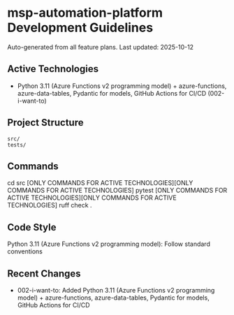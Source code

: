 # msp-automation-platform Development Guidelines

Auto-generated from all feature plans. Last updated: 2025-10-12

## Active Technologies
- Python 3.11 (Azure Functions v2 programming model) + azure-functions, azure-data-tables, Pydantic for models, GitHub Actions for CI/CD (002-i-want-to)

## Project Structure
```
src/
tests/
```

## Commands
cd src [ONLY COMMANDS FOR ACTIVE TECHNOLOGIES][ONLY COMMANDS FOR ACTIVE TECHNOLOGIES] pytest [ONLY COMMANDS FOR ACTIVE TECHNOLOGIES][ONLY COMMANDS FOR ACTIVE TECHNOLOGIES] ruff check .

## Code Style
Python 3.11 (Azure Functions v2 programming model): Follow standard conventions

## Recent Changes
- 002-i-want-to: Added Python 3.11 (Azure Functions v2 programming model) + azure-functions, azure-data-tables, Pydantic for models, GitHub Actions for CI/CD

<!-- MANUAL ADDITIONS START -->
<!-- MANUAL ADDITIONS END -->